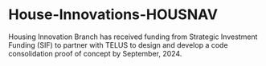# House-Innovations-HOUSNAV
Housing Innovation Branch has received funding from Strategic Investment Funding (SIF) to partner with TELUS to design and develop a code consolidation proof of concept by September, 2024.

